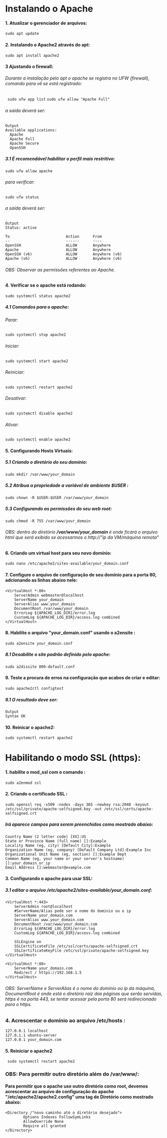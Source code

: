 # Instalando o Apache

#### 1. Atualizar o gerenciador de arquivos:
``` sudo apt update ```
#### 2. Instalando o Apache2 através do apt:
``` sudo apt install apache2 ```
#### 3 Ajustando o firewall:
###### Durante a instalação pelo apt o apache se registra no UFW (firewall), comando para vê se está registrado:
``` sudo ufw app list```
```sudo ufw allow "Apache Full" ```
###### a saída deverá ser:
```
Output
Available applications:
  Apache
  Apache Full
  Apache Secure
  OpenSSH
 ```
##### 3.1 É recomendável habilitar o perfil mais restritivo:
``` sudo ufw allow apache ```
###### para verificar:
``` sudo ufw status ```
###### a saída deverá ser:
```
Output
Status: active

To                         Action      From
--                         ------      ----
OpenSSH                    ALLOW       Anywhere                  
Apache                     ALLOW       Anywhere                
OpenSSH (v6)               ALLOW       Anywhere (v6)             
Apache (v6)                ALLOW       Anywhere (v6)
 ```

###### OBS: Observar as permissões referentes ao Apache.

#### 4. Verificar se o apache está rodando:
``` sudo systemctl status apache2 ```
##### 4.1 Comandos para o apache:
###### Parar:
``` sudo systemctl stop apache2 ```
###### Iniciar:
``` sudo systemctl start apache2 ```
###### Reiniciar:
``` sudo systemctl restart apache2 ```
###### Desativar:
``` sudo systemctl disable apache2 ```
###### Ativar:
``` sudo systemctl enable apache2 ```

#### 5. Configurando Hosts Virtuais:
##### 5.1 Criando o diretório do seu domínio:
``` sudo mkdir /var/www/your_domain ```
##### 5.2 Atribua a propriedade a variável de ambiente $USER :
``` sudo chown -R $USER:$USER /var/www/your_domain ```
##### 5.3 Configurando as permissões do seu web root:
``` sudo chmod -R 755 /var/www/your_domain ```
###### OBS: dentro do diretório **/var/www/your_domain** é onde ficará o arquivo html que será exibido se acessarmos o http://"ip da VM/máquina remota"

#### 6. Criando um virtual host para seu novo domínio:
``` sudo nano /etc/apache2/sites-available/your_domain.conf ```
#### 7. Configure o arquivo de configuração de seu domínio para a porta 80, adcionando as linhas abaixo nele:
```
<VirtualHost *:80>
    ServerAdmin webmaster@localhost
    ServerName your_domain
    ServerAlias www.your_domain
    DocumentRoot /var/www/your_domain
    ErrorLog ${APACHE_LOG_DIR}/error.log
    CustomLog ${APACHE_LOG_DIR}/access.log combined
</VirtualHost>
 ```
#### 8. Habilite o arquivo "your_domain.conf" usando o a2ensite :
``` sudo a2ensite your_domain.conf ```
##### 8.1 Desabilite o site padrão definido pelo apache:
``` sudo a2dissite 000-default.conf ```
#### 9. Teste a procura de erros na configuração que acabos de criar e editar:
``` sudo apache2ctl configtest ```
##### 9.1 O resultado deve ser:
```
Output
Syntax OK 
 ```
#### 10. Reinicar o apache2:
``` sudo systemctl restart apache2 ```

# Habilitando o modo SSL (https):
#### 1. habilite o mod_ssl com o comando :
```sudo a2enmod ssl```
#### 2. Criando o certificado SSL :
```sudo openssl req -x509 -nodes -days 365 -newkey rsa:2048 -keyout /etc/ssl/private/apache-selfsigned.key -out /etc/ssl/certs/apache-selfsigned.crt```
##### Irá aparece campos para serem preenchidos como mostrado abaixo:
```
Country Name (2 letter code) [XX]:US
State or Province Name (full name) []:Example
Locality Name (eg, city) [Default City]:Example 
Organization Name (eg, company) [Default Company Ltd]:Example Inc
Organizational Unit Name (eg, section) []:Example Dept
Common Name (eg, your name or your server's hostname) []:your_domain_or_ip
Email Address []:webmaster@example.com
 ```
#### 3. Configurando o apache para usar SSL:
##### 3.1 editar o arquivo /etc/apache2/sites-available/*your_domain.conf*:
```
<VirtualHost *:443>
    ServerAdmin root@localhost
    #ServerName/Alias pode ser o nome do dominio ou o ip
    ServerName your_domain.com
    ServerAlias www.your_domain.com
    DocumentRoot /var/www/your_domain.com
    ErrorLog ${APACHE_LOG_DIR}/error.log
    CustomLog ${APACHE_LOG_DIR}/access.log combined

    SSLEngine on
    SSLCertificateFile /etc/ssl/certs/apache-selfsigned.crt
    SSLCertificateKeyFile /etc/ssl/private/apache-selfsigned.key
</VirtualHost>

<VirtualHost *:80>
    ServerName your_domain.com
    Redirect / https://192.168.1.5
</VirtualHost>
 ```
###### OBS: ServerName e ServerAlias é o nome do domínio ou ip da máquina, DocumentRoot é onde está o diretório raíz das páginas que serão servidas, https é na porta 443, se tentar acessar pela porta 80 será redirecionado para o https.

### 4. Acrescentar o domínio ao arquivo /etc/hosts :
```
127.0.0.1 localhost
127.0.1.1 ubuntu-server
127.0.0.1 your_domain.com 
 ```
#### 5. Reiniciar o apache2
``` sudo systemctl restart apache2```
### OBS: Para permitir outro diretório além do /var/www/:
#### Para permitir que o apache use outro diretório como root, devemos acrescentar ao arquivo de configuração do apache "/etc/apache2/apache2.config" uma tag de Diretório como mostrado abaixo:
```
<Directory /"novo caminho até o diretório desejado">
        Options Indexes FollowSymLinks
        AllowOverride None
        Require all granted
</Directory> 
 ```
